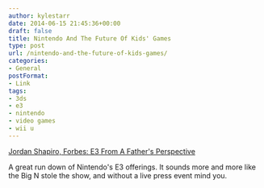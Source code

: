 ```yaml
---
author: kylestarr
date: 2014-06-15 21:45:36+00:00
draft: false
title: Nintendo And The Future Of Kids' Games
type: post
url: /nintendo-and-the-future-of-kids-games/
categories:
- General
postFormat:
- Link
tags:
- 3ds
- e3
- nintendo
- video games
- wii u
---
```


[Jordan Shapiro, Forbes: E3 From A Father's Perspective](http://www.forbes.com/sites/jordanshapiro/2014/06/14/nintendo-and-the-future-of-kids-games-e3-from-a-fathers-perspective/?utm_content=buffer284fa&utm_medium=social&utm_source=linkedin.com&utm_campaign=buffer)

A great run down of Nintendo's E3 offerings. It sounds more and more like the Big N stole the show, and without a live press event mind you.
